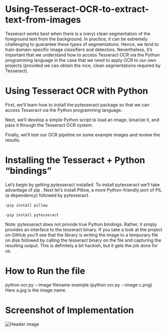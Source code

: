 # Using-Tesseract-OCR-to-extract-text-from-images
Tesseract works best when there is a (very) clean segmentation of the foreground text from the background. In practice, it can be extremely challenging to guarantee these types of segmentations. Hence, we tend to train domain-specific image classifiers and detectors.  Nevertheless, it’s important that we understand how to access Tesseract OCR via the Python programming language in the case that we need to apply OCR to our own projects (provided we can obtain the nice, clean segmentations required by Tesseract).

# Using Tesseract OCR with Python
First, we’ll learn how to install the pytesseract package so that we can access Tesseract via the Python programming language.

Next, we’ll develop a simple Python script to load an image, binarize it, and pass it through the Tesseract OCR system.

Finally, we’ll test our OCR pipeline on some example images and review the results.

# Installing the Tesseract + Python “bindings”
Let’s begin by getting pytesseract  installed. To install pytesseract  we’ll take advantage of pip .
Next let’s install Pillow, a more Python-friendly port of PIL (a dependency) followed by pytesseract .

-`pip install pillow`

-`pip install pytesseract`

Note: pytesseract  does not provide true Python bindings. Rather, it simply provides an interface to the tesseract  binary. If you take a look at the project on GitHub you’ll see that the library is writing the image to a temporary file on disk followed by calling the tesseract  binary on the file and capturing the resulting output. This is definitely a bit hackish, but it gets the job done for us.

# How to Run the file
python ocr.py --image filename example (python ocr.py --image c.png)
Here a.jpg is the image name.

# Screenshot of Implementation
![Header image](./Capture.JPG)
